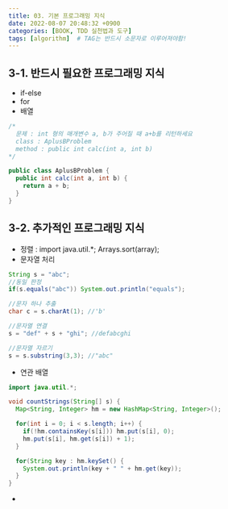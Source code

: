 ```yaml
---
title: 03. 기본 프로그래밍 지식
date: 2022-08-07 20:48:32 +0900
categories: [BOOK, TDD 실천법과 도구]
tags: [algorithm]  # TAG는 반드시 소문자로 이루어져야함!
---
```


## 3-1. 반드시 필요한 프로그래밍 지식
* if-else
* for
* 배열

```java
/*
  문제 : int 형의 매개변수 a, b가 주어질 때 a+b를 리턴하세요
  class : AplusBProblem
  method : public int calc(int a, int b)
*/

public class AplusBProblem {
  public int calc(int a, int b) {
    return a + b;
  }
}
```

## 3-2. 추가적인 프로그래밍 지식
* 정렬 : import java.util.*; Arrays.sort(array);
* 문자열 처리
```java
String s = "abc";
//동일 판정
if(s.equals("abc")) System.out.println("equals");

//문자 하나 추출
char c = s.charAt(1); //'b'

//문자열 연결
s = "def" + s + "ghi"; //defabcghi

//문자열 자르기
s = s.substring(3,3); //"abc"
```
* 연관 배열
```java
import java.util.*;

void countStrings(String[] s) {
  Map<String, Integer> hm = new HashMap<String, Integer>();

  for(int i = 0; i < s.length; i++) {
    if(!hm.containsKey(s[i])) hm.put(s[i], 0);
    hm.put(s[i], hm.get(s[i]) + 1);
  }

  for(String key : hm.keySet() {
    System.out.println(key + " " + hm.get(key));
  }
}
```
*
